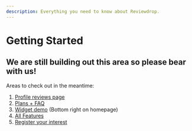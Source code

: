 ```yaml
---
description: Everything you need to know about Reviewdrop.
---
```


# Getting Started

## We are still building out this area so please bear with us!

Areas to check out in the meantime:

1. [Profile reviews page](https://reviewdrop.io/review/scott)
2. [Plans + FAQ](http://reviewdrop.io/plans)
3. [Widget demo](http://reviewdrop.io) \(Bottom right on homepage\)
4. [All Features](what-is-reviewdrop/features.md)
5. [Register your interest](https://reviewdrop.io/plans)


